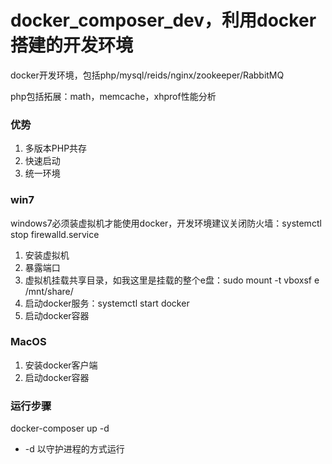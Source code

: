 # docker_composer_dev，利用docker搭建的开发环境
docker开发环境，包括php/mysql/reids/nginx/zookeeper/RabbitMQ

php包括拓展：math，memcache，xhprof性能分析

### 优势
1. 多版本PHP共存
2. 快速启动
3. 统一环境

### win7
windows7必须装虚拟机才能使用docker，开发环境建议关闭防火墙：systemctl stop firewalld.service 
1. 安装虚拟机
2. 暴露端口
3. 虚拟机挂载共享目录，如我这里是挂载的整个e盘：sudo mount -t vboxsf e /mnt/share/ 
4. 启动docker服务：systemctl start docker
5. 启动docker容器

### MacOS
1. 安装docker客户端
2. 启动docker容器


### 运行步骤
docker-composer up -d
- -d 以守护进程的方式运行